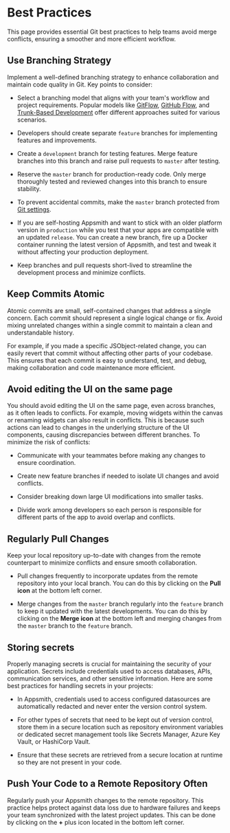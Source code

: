 # Best Practices


This page provides essential Git best practices to help teams avoid merge conflicts, ensuring a smoother and more efficient workflow.


## Use Branching Strategy

Implement a well-defined branching strategy to enhance collaboration and maintain code quality in Git. Key points to consider:

 <ZoomImage
        src="/img/gitflow.webp"
        alt=""
        caption=""
        lazyLoad="true"
/>


- Select a branching model that aligns with your team's workflow and project requirements. Popular models like [GitFlow](https://www.atlassian.com/git/tutorials/comparing-workflows/gitflow-workflow), [GitHub Flow](https://docs.github.com/en/get-started/using-github/github-flow), and [Trunk-Based Development](https://www.atlassian.com/continuous-delivery/continuous-integration/trunk-based-development) offer different approaches suited for various scenarios. 

- Developers should create separate `feature` branches for implementing features and improvements.

- Create a `development` branch for testing features. Merge feature branches into this branch and raise pull requests to `master` after testing.

- Reserve the `master` branch for production-ready code. Only merge thoroughly tested and reviewed changes into this branch to ensure stability.

- To prevent accidental commits, make the `master` branch protected from [Git settings](/advanced-concepts/version-control-with-git/reference/git-settings).

- If you are self-hosting Appsmith and want to stick with an older platform version in `production` while you test that your apps are compatible with an updated `release`. You can create a new branch, fire up a Docker container running the latest version of Appsmith, and test and tweak it without affecting your production deployment.

- Keep branches and pull requests short-lived to streamline the development process and minimize conflicts.



## Keep Commits Atomic

Atomic commits are small, self-contained changes that address a single concern. Each commit should represent a single logical change or fix. Avoid mixing unrelated changes within a single commit to maintain a clean and understandable history. 

For example, if you made a specific JSObject-related change, you can easily revert that commit without affecting other parts of your codebase. This ensures that each commit is easy to understand, test, and debug, making collaboration and code maintenance more efficient.



## Avoid editing the UI on the same page

You should avoid editing the UI on the same page, even across branches, as it often leads to conflicts. For example, moving widgets within the canvas or renaming widgets can also result in conflicts. This is because such actions can lead to changes in the underlying structure of the UI components, causing discrepancies between different branches. To minimize the risk of conflicts:

- Communicate with your teammates before making any changes to ensure coordination.

- Create new feature branches if needed to isolate UI changes and avoid conflicts.

- Consider breaking down large UI modifications into smaller tasks.

- Divide work among developers so each person is responsible for different parts of the app to avoid overlap and conflicts.


## Regularly Pull Changes

Keep your local repository up-to-date with changes from the remote counterpart to minimize conflicts and ensure smooth collaboration.


- Pull changes frequently to incorporate updates from the remote repository into your local branch. You can do this by clicking on the **Pull icon** at the bottom left corner.

- Merge changes from the `master` branch regularly into the `feature` branch to keep it updated with the latest developments. You can do this by clicking on the **Merge icon** at the bottom left and merging changes from the `master` branch to the `feature` branch.

## Storing secrets

Properly managing secrets is crucial for maintaining the security of your application. Secrets include credentials used to access databases, APIs, communication services, and other sensitive information. Here are some best practices for handling secrets in your projects:

- In Appsmith, credentials used to access configured datasources are automatically redacted and never enter the version control system.

- For other types of secrets that need to be kept out of version control, store them in a secure location such as repository environment variables or dedicated secret management tools like Secrets Manager, Azure Key Vault, or HashiCorp Vault.

- Ensure that these secrets are retrieved from a secure location at runtime so they are not present in your code.








 ## Push Your Code to a Remote Repository Often

Regularly push your Appsmith changes to the remote repository. This practice helps protect against data loss due to hardware failures and keeps your team synchronized with the latest project updates. This can be done by clicking on the **+** plus icon located in the bottom left corner. 

